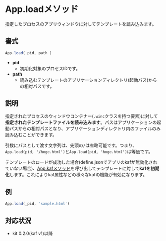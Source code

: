 # App.loadメソッド

指定したプロセスのアプリウィンドウに対してテンプレートを読み込みます。

## 書式

```javascript
App.load( pid, path )
```

- **pid**
  - 初期化対象のプロセスIDです。
- **path**
  - 読み込むテンプレートのアプリケーションディレクトリ(起動パス)からの相対パスです。

## 説明

指定されたプロセスのウィンドウコンテナー(`.winc`クラスを持つ要素)に対して**指定されたテンプレートファイルを読み込みます**。パスはアプリケーションの起動パスからの相対パスとなり、アプリケーションディレクトリ内のファイルのみ読み込むことができます。

引数にパスとして渡す文字列は、先頭の`/`は省略可能です。つまり、`App.load(pid, '/hoge.html')`と`App.load(pid, 'hoge.html')`は等価です。

テンプレートのロードが成功した場合(define.jsonでアプリのkafが無効化されていない場合)、[App.kafメソッド](/App.kaf)を呼び出してテンプレートに対して**kafを初期化**します。これによりkaf属性などの様々なkafの機能が有効になります。

## 例

```javascript
App.load(_pid, 'sample.html')
```

## 対応状況
- kit 0.2.0(kaf v1)以降
